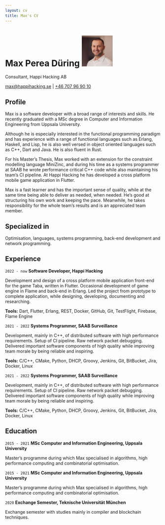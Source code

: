 ```yaml
---
layout: cv
title: Max's CV
---
```

# Max Perea Düring <img src="img/max.jpg" width="100" height="100">
Consultant, Happi Hacking AB

<div id="webaddress">
<a href="max@happihacking.se">max@happihacking.se</a>
| <a href="http://en.wikipedia.org/wiki/Isaac_Newton">+46 707 96 90 10</a>
</div>


## Profile

Max is a software developer with a broad range of interests and
skills. He recently graduated with a MSc degree in Computer and
Information Engineering from Uppsala University.

Although he is especially interested in the functional programming
paradigm and has experience with a range of functional languages such
as Erlang, Haskell, and Lisp, he is also well versed in object
oriented languages
such as C++, Dart and Java. He is also fluent in Rust.

For his Master’s Thesis, Max worked with an extension for the
constraint modelling language MiniZinc, and during his time as a
systems programmer at SAAB he wrote performance critical C++ code
while also maintaining his team’s CI pipeline. At Happi Hacking he has
developed
a cross platform mobile game application in Flutter.

Max is a fast learner and has the important sense of quality, while at
the same time being able to deliver as needed, when needed. He’s good
at structuring his own work and keeping the pace. Meanwhile, he takes
responsibility for the whole team’s results and is an appreciated team
member.

## Specialized in

Optimisation, languages, systems programming, back-end development and
network programming.


## Experience

`2022 - now`
__Software Developer, Happi Hacking__

Development and design of a cross platform mobile application
front-end for the game Taba, written in Flutter. Occasional
development of game engine in Flame and back-end in Erlang. Led the
project from prototype to complete application, while designing,
developing, documenting and researching.

__Tools:__ Dart, Flutter, Erlang, REST, Docker, GitHub, Git, TestFlight,
Firebase, Flame Engine

`2021 - 2022`
__Systems Programmer, SAAB Surveillance__

Development, mainly in C++, of distributed software with high
performance requirements. Setup of CI pipeline. Raw network packet
debugging. Delivered important software components of high quality
while improving team morale by being reliable and inspiring.

__Tools:__ C/C++, CMake, Python, DHCP, Groovy, Jenkins, Git,
BitBucket, Jira, Docker, Linux

`2021 - 2022`
__Systems Programmer, SAAB Surveillance__

Development, mainly in C++, of distributed software with high
performance requirements. Setup of CI pipeline. Raw network packet
debugging. Delivered important software components of high quality
while improving team morale by being reliable and inspiring.

__Tools:__ C/C++, CMake, Python, DHCP, Groovy, Jenkins, Git, BitBucket,
Jira, Docker, Linux

<div style="page-break-after: always;"></div>

## Education

`2015 - 2021`
__MSc Computer and Information Engineering, Uppsala University__

Master’s programme during which Max specialised in algorithms, high
performance computing and combinatorial optimisation.

`2015 - 2021`
__MSc Computer and Information Engineering, Uppsala University__

Master’s programme during which Max specialised in algorithms, high
performance computing and combinatorial optimisation.

`2020`
__Exchange Semester, Teknische Universität München__

Exchange semester with studies mainly in compiler and blockchain
techniques.

<!-- ### Footer

Last updated: January 2023 -->


